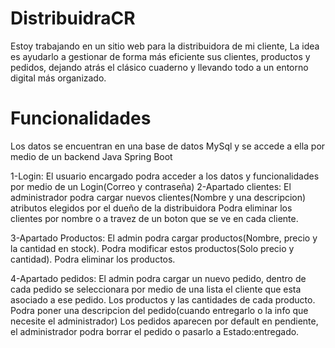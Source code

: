 # DistribuidraCR
Estoy trabajando en un sitio web para la distribuidora de mi cliente, 
La idea es ayudarlo a gestionar de forma más eficiente sus clientes, productos y pedidos, dejando atrás el clásico cuaderno y llevando todo a un entorno digital más organizado.

# Funcionalidades
Los datos se encuentran en una base de datos MySql y se accede a ella por medio de un backend Java Spring Boot

1-Login: El usuario encargado podra acceder a los datos y funcionalidades por medio de un Login(Correo y contraseña)
2-Apartado clientes:  El administrador podra cargar nuevos clientes(Nombre y una descripcion) atributos elegidos por el dueño de la distribuidora
                      Podra eliminar los clientes por nombre o a travez de un boton que se ve en cada cliente.
                      
3-Apartado Productos: El admin podra cargar productos(Nombre, precio y la cantidad en stock).
                      Podra modificar estos productos(Solo precio y cantidad).
                      Podra eliminar los productos.
                      
4-Apartado pedidos:   El admin podra cargar un nuevo pedido, dentro de cada pedido se seleccionara por medio de una lista el cliente que esta asociado a ese pedido.
                      Los productos y las cantidades de cada producto.
                      Podra poner una descripcion del pedido(cuando entregarlo o la info que necesite el administrador)
                      Los pedidos aparecen por default en pendiente, el administrador podra borrar el pedido o pasarlo a Estado:entregado.                          
